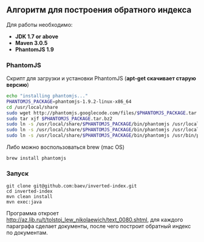 ## Алгоритм для построения обратного индекса

Для работы необходимо:

* **JDK 1.7 or above**
* **Maven 3.0.5**
* **PhantomJS 1.9**

### PhantomJS

Скрипт для загрузки и установки PhantomJS (**apt-get скачивает старую версию**)

```bash
echo "installing phantomjs..."
PHANTOMJS_PACKAGE=phantomjs-1.9.2-linux-x86_64
cd /usr/local/share
sudo wget http://phantomjs.googlecode.com/files/$PHANTOMJS_PACKAGE.tar.bz2
sudo tar xjf $PHANTOMJS_PACKAGE.tar.bz2
sudo ln -s /usr/local/share/$PHANTOMJS_PACKAGE/bin/phantomjs /usr/local/share/phantomjs
sudo ln -s /usr/local/share/$PHANTOMJS_PACKAGE/bin/phantomjs /usr/local/bin/phantomjs
sudo ln -s /usr/local/share/$PHANTOMJS_PACKAGE/bin/phantomjs /usr/bin/phantomjs
```

Либо можно воспользоваться brew (mac OS)

    brew install phantomjs
  

### Запуск

    git clone git@github.com:baev/inverted-index.git
    cd inverted-index
    mvn clean install
    mvn exec:java
    
Программа откроет http://az.lib.ru/t/tolstoj_lew_nikolaewich/text_0080.shtml, для каждого параграфа сделает документы, 
после чего построит обратный индекс по документам. 

